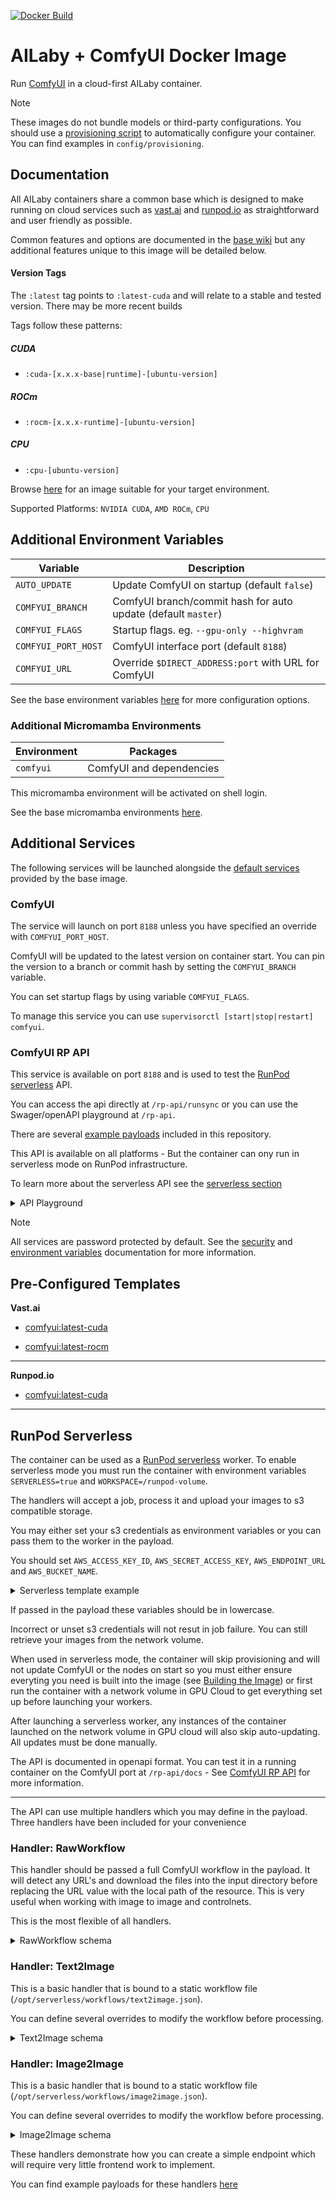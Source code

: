 [![Docker Build](https://github.com/ailaby/ailaby-comfyui/actions/workflows/docker-build.yml/badge.svg)](https://github.com/ailaby/ailaby-comfyui/actions/workflows/docker-build.yml)

# AILaby + ComfyUI Docker Image

Run [ComfyUI](https://github.com/comfyanonymous/ComfyUI) in a cloud-first AILaby container.

>[!NOTE]
>These images do not bundle models or third-party configurations. You should use a [provisioning script](https://github.com/ailaby/base-image/wiki/4.0-Running-the-Image#provisioning-script) to automatically configure your container. You can find examples in `config/provisioning`.

## Documentation

All AILaby containers share a common base which is designed to make running on cloud services such as [vast.ai](https://link.ailaby.org/vast.ai) and [runpod.io](https://link.ailaby.org/template) as straightforward and user friendly as possible.

Common features and options are documented in the [base wiki](https://github.com/ailaby/base-image/wiki) but any additional features unique to this image will be detailed below.

#### Version Tags

The `:latest` tag points to `:latest-cuda` and will relate to a stable and tested version.  There may be more recent builds

Tags follow these patterns:

##### _CUDA_
- `:cuda-[x.x.x-base|runtime]-[ubuntu-version]`

##### _ROCm_
- `:rocm-[x.x.x-runtime]-[ubuntu-version]`

##### _CPU_
- `:cpu-[ubuntu-version]`


Browse [here](https://github.com/ailaby/ailaby-comfyui/pkgs/container/comfyui) for an image suitable for your target environment.


Supported Platforms: `NVIDIA CUDA`, `AMD ROCm`, `CPU`


## Additional Environment Variables

| Variable                 | Description |
| ------------------------ | ----------- |
| `AUTO_UPDATE`            | Update ComfyUI on startup (default `false`) |
| `COMFYUI_BRANCH`         | ComfyUI branch/commit hash for auto update (default `master`) |
| `COMFYUI_FLAGS`          | Startup flags. eg. `--gpu-only --highvram` |
| `COMFYUI_PORT_HOST`      | ComfyUI interface port (default `8188`) |
| `COMFYUI_URL`            | Override `$DIRECT_ADDRESS:port` with URL for ComfyUI |

See the base environment variables [here](https://github.com/ailaby/base-image/wiki/2.0-Environment-Variables) for more configuration options.

### Additional Micromamba Environments

| Environment    | Packages |
| -------------- | ----------------------------------------- |
| `comfyui`      | ComfyUI and dependencies |

This micromamba environment will be activated on shell login.

See the base micromamba environments [here](https://github.com/ailaby/base-image/wiki/1.0-Included-Software#installed-micromamba-environments).

## Additional Services

The following services will be launched alongside the [default services](https://github.com/ailaby/base-image/wiki/1.0-Included-Software) provided by the base image.

### ComfyUI

The service will launch on port `8188` unless you have specified an override with `COMFYUI_PORT_HOST`.

ComfyUI will be updated to the latest version on container start. You can pin the version to a branch or commit hash by setting the `COMFYUI_BRANCH` variable.

You can set startup flags by using variable `COMFYUI_FLAGS`.

To manage this service you can use `supervisorctl [start|stop|restart] comfyui`.


### ComfyUI RP API

This service is available on port `8188` and is used to test the [RunPod serverless](https://link.ailaby.org/runpod-serverless) API.

You can access the api directly at `/rp-api/runsync` or you can use the Swager/openAPI playground at `/rp-api`.

There are several [example payloads](https://github.com/ailaby/ailaby-comfyui/tree/main/build/COPY_ROOT/opt/serverless/docs/example_payloads) included in this repository.

This API is available on all platforms - But the container can ony run in serverless mode on RunPod infrastructure.

To learn more about the serverless API see the [serverless section](#runpod-serverless)

<details>
  <summary>API Playground</summary>
    <br>
    <img src="https://raw.githubusercontent.com/ailaby/ailaby-comfyui/main/.github/images/api1.png">
</details>

>[!NOTE]
>All services are password protected by default. See the [security](https://github.com/ailaby/base-image/wiki#security) and [environment variables](https://github.com/ailaby/base-image/wiki/2.0-Environment-Variables) documentation for more information.

## Pre-Configured Templates

**Vast.​ai**

- [comfyui:latest-cuda](https://link.ailaby.org/template-vast-comfyui)

- [comfyui:latest-rocm](https://link.ailaby.org/template-vast-comfyui-rocm)

---

**Runpod.​io**

- [comfyui:latest-cuda](https://link.ailaby.org/template-runpod-comfyui)


---

## RunPod Serverless

The container can be used as a [RunPod serverless](https://link.ailaby.org/runpod-serverless) worker.  To enable serverless mode you must run the container with environment variables `SERVERLESS=true` and `WORKSPACE=/runpod-volume`.

The handlers will accept a job, process it and upload your images to s3 compatible storage.

You may either set your s3 credentials as environment variables or you can pass them to the worker in the payload.

You should set `AWS_ACCESS_KEY_ID`, `AWS_SECRET_ACCESS_KEY`, `AWS_ENDPOINT_URL` and `AWS_BUCKET_NAME`.

<details>
  <summary>Serverless template example</summary>
    <br>
    <img src="https://raw.githubusercontent.com/ailaby/ailaby-comfyui/main/.github/images/runpod-template.png">
</details>

If passed in the payload these variables should be in lowercase.

Incorrect or unset s3 credentials will not resut in job failure. You can still retrieve your images from the network volume.

When used in serverless mode, the container will skip provisioning and will not update ComfyUI or the nodes on start so you must either ensure everyting you need is built into the image (see [Building the Image](https://github.com/ailaby/base-image/wiki/5.0-Building-the-Image)) or first run the container with a network volume in GPU Cloud to get everything set up before launching your workers.

After launching a serverless worker, any instances of the container launched on the network volume in GPU cloud will also skip auto-updating. All updates must be done manually.

The API is documented in openapi format. You can test it in a running container on the ComfyUI port at `/rp-api/docs` - See [ComfyUI RP API](#comfyui-rp-api) for more information.

---

The API can use multiple handlers which you may define in the payload. Three handlers have been included for your convenience

### Handler: RawWorkflow

This handler should be passed a full ComfyUI workflow in the payload.  It will detect any URL's and download the files into the input directory before replacing the URL value with the local path of the resource.  This is very useful when working with image to image and controlnets.

This is the most flexible of all handlers.

<details>
  <summary>RawWorkflow schema</summary>
    <br>
    <img src="https://raw.githubusercontent.com/ailaby/ailaby-comfyui/main/.github/images/api-schema-rawworkflow.png">
    <br>
    <a target="_blank" href="https://raw.githubusercontent.com/ailaby/ailaby-comfyui/main/build/COPY_ROOT/opt/serverless/docs/example_payloads/raw_controlnet_t2i_adapters.json">Example payload</a>
</details>


### Handler: Text2Image

This is a basic handler that is bound to a static workflow file (`/opt/serverless/workflows/text2image.json`).

You can define several overrides to modify the workflow before processing.

<details>
  <summary>Text2Image schema</summary>
    <br>
    <img src="https://raw.githubusercontent.com/ailaby/ailaby-comfyui/main/.github/images/api-schema-text2image.png">
    <br>
    <a target="_blank" href="https://raw.githubusercontent.com/ailaby/ailaby-comfyui/main/build/COPY_ROOT/opt/serverless/docs/example_payloads/bound_text2image.json">Example payload</a>

</details>

### Handler: Image2Image

This is a basic handler that is bound to a static workflow file (`/opt/serverless/workflows/image2image.json`).

You can define several overrides to modify the workflow before processing. 

<details>
  <summary>Image2Image schema</summary>
  <br>
  <img src="https://raw.githubusercontent.com/ailaby/ailaby-comfyui/main/.github/images/api-schema-text2image.png">
  <br>
  <a target="_blank" href="https://raw.githubusercontent.com/ailaby/ailaby-comfyui/main/build/COPY_ROOT/opt/serverless/docs/example_payloads/bound_image2image.json">Example payload</a>
</details>

These handlers demonstrate how you can create a simple endpoint which will require very little frontend work to implement.

You can find example payloads for these handlers [here](https://github.com/ailaby/ailaby-comfyui/tree/main/build/COPY_ROOT/opt/serverless/docs/example_payloads)